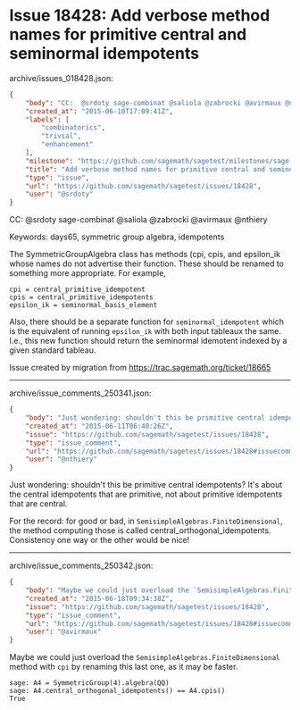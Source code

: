 # Issue 18428: Add verbose method names for primitive central and seminormal idempotents

archive/issues_018428.json:
```json
{
    "body": "CC:  @srdoty sage-combinat @saliola @zabrocki @avirmaux @nthiery\n\nKeywords: days65, symmetric group algebra, idempotents\n\nThe SymmetricGroupAlgebra class has methods (cpi, cpis, and epsilon_ik whose names do not advertise their function. These should be renamed to something more appropriate. For example, \n\n```\ncpi = central_primitive_idempotent\ncpis = central_primitive_idempotents\nepsilon_ik = seminormal_basis_element\n```\n\nAlso, there should be a separate function for `seminormal_idempotent` which is the equivalent of running `epsilon_ik` with both input tableaux the same. I.e., this new function should return the seminormal idemotent indexed by a given standard tableau.\n\nIssue created by migration from https://trac.sagemath.org/ticket/18665\n\n",
    "created_at": "2015-06-10T17:09:41Z",
    "labels": [
        "combinatorics",
        "trivial",
        "enhancement"
    ],
    "milestone": "https://github.com/sagemath/sagetest/milestones/sage-6.8",
    "title": "Add verbose method names for primitive central and seminormal idempotents",
    "type": "issue",
    "url": "https://github.com/sagemath/sagetest/issues/18428",
    "user": "@srdoty"
}
```
CC:  @srdoty sage-combinat @saliola @zabrocki @avirmaux @nthiery

Keywords: days65, symmetric group algebra, idempotents

The SymmetricGroupAlgebra class has methods (cpi, cpis, and epsilon_ik whose names do not advertise their function. These should be renamed to something more appropriate. For example, 

```
cpi = central_primitive_idempotent
cpis = central_primitive_idempotents
epsilon_ik = seminormal_basis_element
```

Also, there should be a separate function for `seminormal_idempotent` which is the equivalent of running `epsilon_ik` with both input tableaux the same. I.e., this new function should return the seminormal idemotent indexed by a given standard tableau.

Issue created by migration from https://trac.sagemath.org/ticket/18665





---

archive/issue_comments_250341.json:
```json
{
    "body": "Just wondering: shouldn't this be primitive central idempotents? It's about the central idempotents that are primitive, not about primitive idempotents that are central.\n\nFor the record: for good or bad, in `SemisimpleAlgebras.FiniteDimensional`, the method computing those is called central_orthogonal_idempotents. Consistency one way or the other would be nice!",
    "created_at": "2015-06-11T06:40:26Z",
    "issue": "https://github.com/sagemath/sagetest/issues/18428",
    "type": "issue_comment",
    "url": "https://github.com/sagemath/sagetest/issues/18428#issuecomment-250341",
    "user": "@nthiery"
}
```

Just wondering: shouldn't this be primitive central idempotents? It's about the central idempotents that are primitive, not about primitive idempotents that are central.

For the record: for good or bad, in `SemisimpleAlgebras.FiniteDimensional`, the method computing those is called central_orthogonal_idempotents. Consistency one way or the other would be nice!



---

archive/issue_comments_250342.json:
```json
{
    "body": "Maybe we could just overload the `SemisimpleAlgebras.FiniteDimensional` method with `cpi` by renaming this last one, as it may be faster.\n\n\n```\nsage: A4 = SymmetricGroup(4).algebra(QQ)\nsage: A4.central_orthogonal_idempotents() == A4.cpis()\nTrue\n```\n",
    "created_at": "2015-06-18T09:34:38Z",
    "issue": "https://github.com/sagemath/sagetest/issues/18428",
    "type": "issue_comment",
    "url": "https://github.com/sagemath/sagetest/issues/18428#issuecomment-250342",
    "user": "@avirmaux"
}
```

Maybe we could just overload the `SemisimpleAlgebras.FiniteDimensional` method with `cpi` by renaming this last one, as it may be faster.


```
sage: A4 = SymmetricGroup(4).algebra(QQ)
sage: A4.central_orthogonal_idempotents() == A4.cpis()
True
```

